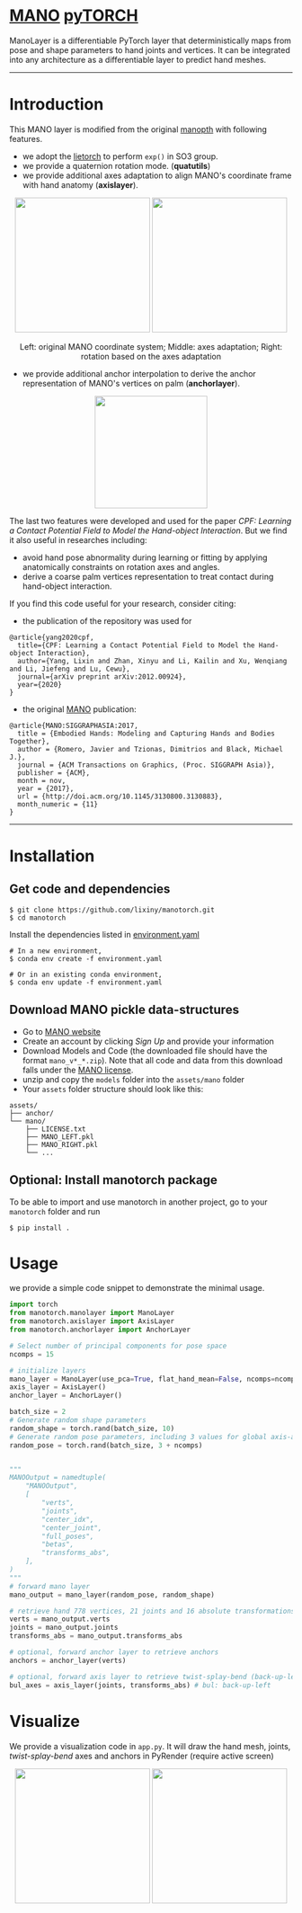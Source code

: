 [MANO](http://mano.is.tue.mpg.de)  [pyTORCH](https://pytorch.org/)
=====
ManoLayer is a differentiable PyTorch layer that deterministically maps from pose and shape parameters to hand joints and vertices.
It can be integrated into any architecture as a differentiable layer to predict hand meshes.

---
# Introduction

This MANO layer is modified from the original [manopth](https://github.com/hassony2/manopth) with following features.
- we adopt the [lietorch](https://github.com/princeton-vl/lietorch) to perform `exp()` in SO3 group.
- we provide a quaternion rotation mode. (**quatutils**)
- we provide additional axes adaptation to align MANO's coordinate frame with hand anatomy (**axislayer**).
<p align="center">
    <img src="doc/axes_adapt.png", height=240> <img src="doc/hand_anatomy.png", height=240>
</p>
<center>Left: original MANO coordinate system; Middle: axes adaptation;  Right: rotation based on the axes adaptation</center>

- we provide additional anchor interpolation to derive the anchor representation of MANO's vertices on palm (**anchorlayer**).
<p align="center">
    <img src="doc/anchors.png", height=200>
</p>

The last two features were developed and used for the paper *CPF: Learning a Contact Potential Field to Model the Hand-object Interaction*.
But we find it also useful in researches including:
* avoid hand pose abnormality during learning or fitting by applying anatomically constraints on rotation axes and angles.
* derive a coarse palm vertices representation to treat contact during hand-object interaction.


If you find this code useful for your research, consider citing:
- the publication of the repository was used for
```
@article{yang2020cpf,
  title={CPF: Learning a Contact Potential Field to Model the Hand-object Interaction},
  author={Yang, Lixin and Zhan, Xinyu and Li, Kailin and Xu, Wenqiang and Li, Jiefeng and Lu, Cewu},
  journal={arXiv preprint arXiv:2012.00924},
  year={2020}
}
```
- the original [MANO](http://mano.is.tue.mpg.de) publication:
```
@article{MANO:SIGGRAPHASIA:2017,
  title = {Embodied Hands: Modeling and Capturing Hands and Bodies Together},
  author = {Romero, Javier and Tzionas, Dimitrios and Black, Michael J.},
  journal = {ACM Transactions on Graphics, (Proc. SIGGRAPH Asia)},
  publisher = {ACM},
  month = nov,
  year = {2017},
  url = {http://doi.acm.org/10.1145/3130800.3130883},
  month_numeric = {11}
}
```
---
# Installation

## Get code and dependencies

``` shell
$ git clone https://github.com/lixiny/manotorch.git
$ cd manotorch
```
Install the dependencies listed in [environment.yaml](environment.yaml)

``` shell
# In a new environment,
$ conda env create -f environment.yaml

# Or in an existing conda environment,
$ conda env update -f environment.yaml
```


## Download MANO pickle data-structures
- Go to [MANO website](http://mano.is.tue.mpg.de/)
- Create an account by clicking *Sign Up* and provide your information
- Download Models and Code (the downloaded file should have the format `mano_v*_*.zip`). Note that all code and data from this download falls under the [MANO license](http://mano.is.tue.mpg.de/license).
- unzip and copy the `models` folder into the `assets/mano` folder
- Your `assets` folder structure should look like this:
```
assets/
├── anchor/
└── mano/
    ├── LICENSE.txt
    ├── MANO_LEFT.pkl
    ├── MANO_RIGHT.pkl
    └── ...
```

## Optional: Install manotorch package
To be able to import and use manotorch in another project, go to your `manotorch` folder and run
```
$ pip install .
```

# Usage

we provide a simple code snippet to demonstrate the minimal usage.
``` python
import torch
from manotorch.manolayer import ManoLayer
from manotorch.axislayer import AxisLayer
from manotorch.anchorlayer import AnchorLayer

# Select number of principal components for pose space
ncomps = 15

# initialize layers
mano_layer = ManoLayer(use_pca=True, flat_hand_mean=False, ncomps=ncomps)
axis_layer = AxisLayer()
anchor_layer = AnchorLayer()

batch_size = 2
# Generate random shape parameters
random_shape = torch.rand(batch_size, 10)
# Generate random pose parameters, including 3 values for global axis-angle rotation
random_pose = torch.rand(batch_size, 3 + ncomps)


"""
MANOOutput = namedtuple(
    "MANOOutput",
    [
        "verts",
        "joints",
        "center_idx",
        "center_joint",
        "full_poses",
        "betas",
        "transforms_abs",
    ],
)
"""
# forward mano layer
mano_output = mano_layer(random_pose, random_shape)

# retrieve hand 778 vertices, 21 joints and 16 absolute transformations of each articulation
verts = mano_output.verts
joints = mano_output.joints
transforms_abs = mano_output.transforms_abs

# optional, forward anchor layer to retrieve anchors
anchors = anchor_layer(verts)

# optional, forward axis layer to retrieve twist-splay-bend (back-up-left) axes
bul_axes = axis_layer(joints, transforms_abs) # bul: back-up-left

```

# Visualize
We provide a visualization code in `app.py`.
It will draw the hand mesh, joints, *twist-splay-bend* axes and anchors in PyRender (require active screen)

<p align="center">
    <img src="doc/demo_axes.png", height="240">  <img src="doc/demo_anchors.png", height="240">
</p>